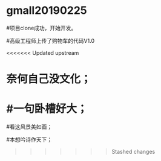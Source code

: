 # gmall20190225

#项目clone成功，开始开发。

#高级工程师上传了购物车的代码V1.0

<<<<<<< Updated upstream
# 奈何自己没文化；

#一句卧槽好大；
=======
#看这风景美如画；

#本想吟诗作天下；
>>>>>>> Stashed changes
